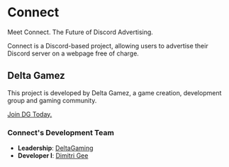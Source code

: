 # Connect
Meet Connect. The Future of Discord Advertising. 

Connect is a Discord-based project, allowing users to advertise their Discord server on a webpage free of charge.

## Delta Gamez
This project is developed by Delta Gamez, a game creation, development group and gaming community. 

[Join DG Today.](https://discord.gg/sYpmUFQ)


### Connect's Development Team
- **Leadership**: [DeltaGaming](https://github.com/DeltaGamingCH) 
- **Developer I**: [Dimitri Gee](https://github.com/DmitriGee)
